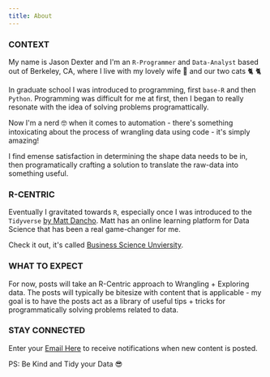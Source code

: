 ```yaml
---
title: About
---
```


### CONTEXT

My name is Jason Dexter and I'm an `R-Programmer` and `Data-Analyst` based out of Berkeley, CA, where I live with my lovely wife 💃 and our two cats 🐈 🐈

In graduate school I was introduced to programming, first `base-R` and then `Python`. Programming was difficult for me at first, then I began to really resonate with the idea of solving problems programattically.

Now I'm a nerd 🤓 when it comes to automation - there's something intoxicating about the process of wrangling data using code - it's simply amazing! 

I find emense satisfaction in determining the shape data needs to be in, then programatically crafting a solution to translate the raw-data into something useful.


### R-CENTRIC

Eventually I gravitated towards `R`, especially once I was introduced to the `Tidyverse` [by Matt Dancho](https://www.linkedin.com/in/mattdancho/). Matt has an online learning platform for Data Science that has been a real game-changer for me.

Check it out, it's called [Business Science Unviersity](http://bit.ly/2Z9SHsd).  


### WHAT TO EXPECT

For now, posts will take an R-Centric approach to Wrangling + Exploring data. The posts will typically be bitesize with content that is applicable - my goal is to have the posts act as a library of useful tips + tricks for programmatically solving problems related to data.

### STAY CONNECTED

Enter your [Email Here](https://tinyletter.com/dexters-analytics) to receive notifications when new content is posted.<br/>  

PS: Be Kind and Tidy your Data 😎